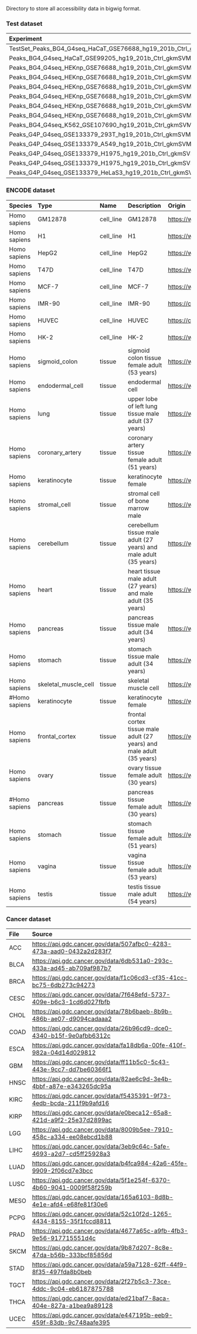 
<!-- README.md is generated from README.Rmd. Please edit that file -->

Directory to store all accessibility data in bigwig format.

### Test dataset

| Experiment                                                            | File                                                | Source1                                                           | Source2                                                           |
|:----------------------------------------------------------------------|:----------------------------------------------------|:------------------------------------------------------------------|:------------------------------------------------------------------|
| TestSet\_Peaks\_BG4\_G4seq\_HaCaT\_GSE76688\_hg19\_201b\_Ctrl\_gkmSVM | ATAC\_entinostat\_mean                              | SRR3095319/SRR3095322/SRR3095323/SRR3095320/SRR3095324/SRR3095321 | GSE76688                                                          |
| Peaks\_BG4\_G4seq\_HaCaT\_GSE99205\_hg19\_201b\_Ctrl\_gkmSVM          | ATAC\_entinostat\_mean                              | ATAC\_entinostat\_mean                                            | SRR3095319/SRR3095322/SRR3095323/SRR3095320/SRR3095324/SRR3095321 |
| Peaks\_BG4\_G4seq\_HEKnp\_GSE76688\_hg19\_201b\_Ctrl\_gkmSVM          | rhh113\_HEKnp\_ATAC\_701\_517\_24022015\_normalized | SRR3095337                                                        | GSE76688                                                          |
| Peaks\_BG4\_G4seq\_HEKnp\_GSE76688\_hg19\_201b\_Ctrl\_gkmSVM          | rhh114\_HEKnp\_ATAC\_702\_502\_24022015\_normalized | SRR3095338                                                        | GSE76688                                                          |
| Peaks\_BG4\_G4seq\_HEKnp\_GSE76688\_hg19\_201b\_Ctrl\_gkmSVM          | rhh115\_HEKnp\_ATAC\_703\_503\_24022015\_normalized | SRR3095339                                                        | GSE76688                                                          |
| Peaks\_BG4\_G4seq\_HEKnp\_GSE76688\_hg19\_201b\_Ctrl\_gkmSVM          | rhh116\_HEKnp\_ATAC\_701\_517\_27032015\_normalized | SRR3095340                                                        | GSE76688                                                          |
| Peaks\_BG4\_G4seq\_HEKnp\_GSE76688\_hg19\_201b\_Ctrl\_gkmSVM          | rhh117\_HEKnp\_ATAC\_702\_502\_27032015\_normalized | SRR3095341                                                        | GSE76688                                                          |
| Peaks\_BG4\_G4seq\_HEKnp\_GSE76688\_hg19\_201b\_Ctrl\_gkmSVM          | rhh118\_HEKnp\_ATAC\_704\_504\_27032015\_normalized | SRR3095342                                                        | GSE76688                                                          |
| Peaks\_BG4\_G4seq\_K562\_GSE107690\_hg19\_201b\_Ctrl\_gkmSVM          | GSM4133303\_YET96\_ATAC\_K652                       | SRR10319915                                                       | GSE139190                                                         |
| Peaks\_G4P\_G4seq\_GSE133379\_293T\_hg19\_201b\_Ctrl\_gkmSVM          | ENCFF716SFD                                         | ENCODE                                                            | ENCODE                                                            |
| Peaks\_G4P\_G4seq\_GSE133379\_A549\_hg19\_201b\_Ctrl\_gkmSVM          | ENCFF180FXV                                         | ENCODE                                                            | ENCODE                                                            |
| Peaks\_G4P\_G4seq\_GSE133379\_H1975\_hg19\_201b\_Ctrl\_gkmSVM         | GSM4217852\_WT-rep1-ATAC                            | GSM4217852 GSE142031                                              | NA                                                                |
| Peaks\_G4P\_G4seq\_GSE133379\_H1975\_hg19\_201b\_Ctrl\_gkmSVM         | GSM4217853\_WT-rep2-ATAC                            | GSM4217853 GSE142031                                              | NA                                                                |
| Peaks\_G4P\_G4seq\_GSE133379\_HeLaS3\_hg19\_201b\_Ctrl\_gkmSVM        | SRX2370816                                          | chip-atlas                                                        | chip-atlas                                                        |

### ENCODE dataset

| Species        | Type                   | Name       | Description                                                           | Origin                                                   | link                                                                            |
|:---------------|:-----------------------|:-----------|:----------------------------------------------------------------------|:---------------------------------------------------------|:--------------------------------------------------------------------------------|
| Homo sapiens   | GM12878                | cell\_line | GM12878                                                               | <https://www.encodeproject.org/experiments/ENCSR000EJD/> | <http://dbarchive.biosciencedbc.jp/kyushu-u/hg19/eachData/bw/SRX100914.bw>      |
| Homo sapiens   | H1                     | cell\_line | H1                                                                    | <https://www.encodeproject.org/experiments/ENCSR000EJN/> | <http://dbarchive.biosciencedbc.jp/kyushu-u/hg19/eachData/bw/SRX100890.bw>      |
| Homo sapiens   | HepG2                  | cell\_line | HepG2                                                                 | <https://www.encodeproject.org/experiments/ENCSR000EJV/> | <http://dbarchive.biosciencedbc.jp/kyushu-u/hg19/eachData/bw/SRX100912.bw>      |
| Homo sapiens   | T47D                   | cell\_line | T47D                                                                  | <https://www.encodeproject.org/experiments/ENCSR000ELT/> | <http://dbarchive.biosciencedbc.jp/kyushu-u/hg19/eachData/bw/SRX100920.bw>      |
| Homo sapiens   | MCF-7                  | cell\_line | MCF-7                                                                 | <https://www.encodeproject.org/experiments/ENCSR000EKV/> | <http://dbarchive.biosciencedbc.jp/kyushu-u/hg19/eachData/bw/SRX189395.bw>      |
| Homo sapiens   | IMR-90                 | cell\_line | IMR-90                                                                | <https://chip-atlas.org/view?id=SRX012426>               | <http://dbarchive.biosciencedbc.jp/kyushu-u/hg19/eachData/bw/SRX012426.bw>      |
| Homo sapiens   | HUVEC                  | cell\_line | HUVEC                                                                 | <https://chip-atlas.org/view?id=SRX100902>               | <http://dbarchive.biosciencedbc.jp/kyushu-u/hg19/eachData/bw/SRX100902.bw>      |
| Homo sapiens   | HK-2                   | cell\_line | HK-2                                                                  | <https://www.encodeproject.org/experiments/ENCSR634YVQ/> | <https://www.encodeproject.org/files/ENCFF130AXK/@@download/ENCFF130AXK.bigWig> |
| Homo sapiens   | sigmoid\_colon         | tissue     | sigmoid colon tissue female adult (53 years)                          | <https://www.encodeproject.org/experiments/ENCSR276ITP/> | <https://www.encodeproject.org/files/ENCFF472PXQ/@@download/ENCFF472PXQ.bigWig> |
| Homo sapiens   | endodermal\_cell       | tissue     | endodermal cell                                                       | <https://www.encodeproject.org/experiments/ENCSR166KPV/> | <https://www.encodeproject.org/files/ENCFF358JQH/@@download/ENCFF358JQH.bigWig> |
| Homo sapiens   | lung                   | tissue     | upper lobe of left lung tissue male adult (37 years)                  | <https://www.encodeproject.org/experiments/ENCSR164WOF/> | <http://dbarchive.biosciencedbc.jp/kyushu-u/hg19/eachData/bw/SRX7089206.bw>     |
| Homo sapiens   | coronary\_artery       | tissue     | coronary artery tissue female adult (51 years)                        | <https://www.encodeproject.org/experiments/ENCSR999TSD/> | <https://www.encodeproject.org/files/ENCFF987LIO/@@download/ENCFF987LIO.bigWig> |
| Homo sapiens   | keratinocyte           | tissue     | keratinocyte female                                                   | <https://www.encodeproject.org/experiments/ENCSR000EPQ/> | <http://dbarchive.biosciencedbc.jp/kyushu-u/hg19/eachData/bw/SRX069149.bw>      |
| Homo sapiens   | stromal\_cell          | tissue     | stromal cell of bone marrow male                                      | <https://www.encodeproject.org/experiments/ENCSR000EMH/> | <http://dbarchive.biosciencedbc.jp/kyushu-u/hg19/eachData/bw/SRX201267.bw>      |
| Homo sapiens   | cerebellum             | tissue     | cerebellum tissue male adult (27 years) and male adult (35 years)     | <https://www.encodeproject.org/experiments/ENCSR000EIJ/> | <http://dbarchive.biosciencedbc.jp/kyushu-u/hg19/eachData/bw/SRX189413.bw>      |
| Homo sapiens   | heart                  | tissue     | heart tissue male adult (27 years) and male adult (35 years)          | <https://www.encodeproject.org/experiments/ENCSR000EJQ/> | <http://dbarchive.biosciencedbc.jp/kyushu-u/hg19/eachData/bw/SRX189389.bw>      |
| Homo sapiens   | pancreas               | tissue     | pancreas tissue male adult (34 years)                                 | <https://www.encodeproject.org/experiments/ENCSR178JBL/> | <http://dbarchive.biosciencedbc.jp/kyushu-u/hg19/eachData/bw/SRX201813.bw>      |
| Homo sapiens   | stomach                | tissue     | stomach tissue male adult (34 years)                                  | <https://www.encodeproject.org/experiments/ENCSR782SSS/> | <http://dbarchive.biosciencedbc.jp/kyushu-u/hg19/eachData/bw/SRX201812.bw>      |
| Homo sapiens   | skeletal\_muscle\_cell | tissue     | skeletal muscle cell                                                  | <https://www.encodeproject.org/experiments/ENCSR000EQA/> | <http://dbarchive.biosciencedbc.jp/kyushu-u/hg19/eachData/bw/SRX069186.bw>      |
| \#Homo sapiens | keratinocyte           | tissue     | keratinocyte female                                                   | <https://www.encodeproject.org/experiments/ENCSR000ELH/> | <http://dbarchive.biosciencedbc.jp/kyushu-u/hg19/eachData/bw/SRX100893.bw>      |
| Homo sapiens   | frontal\_cortex        | tissue     | frontal cortex tissue male adult (27 years) and male adult (35 years) | <https://www.encodeproject.org/experiments/ENCSR000EIK/> | <http://dbarchive.biosciencedbc.jp/kyushu-u/hg19/eachData/bw/SRX189408.bw>      |
| Homo sapiens   | ovary                  | tissue     | ovary tissue female adult (30 years)                                  | <https://www.encodeproject.org/experiments/ENCSR712PYJ/> | <http://dbarchive.biosciencedbc.jp/kyushu-u/hg19/eachData/bw/SRX201821.bw>      |
| \#Homo sapiens | pancreas               | tissue     | pancreas tissue female adult (30 years)                               | <https://www.encodeproject.org/experiments/ENCSR595HZQ/> | <http://dbarchive.biosciencedbc.jp/kyushu-u/hg19/eachData/bw/SRX201822.bw>      |
| Homo sapiens   | stomach                | tissue     | stomach tissue female adult (51 years)                                | <https://www.encodeproject.org/experiments/ENCSR641ZPF/> | <https://www.encodeproject.org/files/ENCFF973OWD/@@download/ENCFF973OWD.bigWig> |
| Homo sapiens   | vagina                 | tissue     | vagina tissue female adult (53 years)                                 | <https://www.encodeproject.org/experiments/ENCSR437AYW/> | <https://www.encodeproject.org/files/ENCFF911EQT/@@download/ENCFF911EQT.bigWig> |
| Homo sapiens   | testis                 | tissue     | testis tissue male adult (54 years)                                   | <https://www.encodeproject.org/experiments/ENCSR978QUT/> | <https://www.encodeproject.org/files/ENCFF699BMZ/@@download/ENCFF699BMZ.bigWig> |

### Cancer dataset

| File | Source                                                                 |
|:-----|:-----------------------------------------------------------------------|
| ACC  | <https://api.gdc.cancer.gov/data/507afbc0-4283-473a-aad0-0432a2d283f7> |
| BLCA | <https://api.gdc.cancer.gov/data/6db531a0-293c-433a-ad45-ab709af987b7> |
| BRCA | <https://api.gdc.cancer.gov/data/f1c06cd3-cf35-41cc-bc75-6db273c94273> |
| CESC | <https://api.gdc.cancer.gov/data/7f648efd-5737-409e-b6c3-1cd6d027fbfb> |
| CHOL | <https://api.gdc.cancer.gov/data/78b6baeb-8b9b-486b-ae07-d9094cadaaa2> |
| COAD | <https://api.gdc.cancer.gov/data/26b96cd9-dce0-4340-b15f-9e0afbb6312c> |
| ESCA | <https://api.gdc.cancer.gov/data/fa18db6a-00fe-410f-982a-04d14d029812> |
| GBM  | <https://api.gdc.cancer.gov/data/ff11b5c0-5c43-443e-9cc7-dd7be60366f1> |
| HNSC | <https://api.gdc.cancer.gov/data/82ae6c9d-3e4b-4bbf-a87e-e343265dc95a> |
| KIRC | <https://api.gdc.cancer.gov/data/f5435391-9f73-4edb-bcda-211f9b9afd16> |
| KIRP | <https://api.gdc.cancer.gov/data/e0beca12-65a8-421d-a9f2-25e37d2899ac> |
| LGG  | <https://api.gdc.cancer.gov/data/8009b5ee-7910-458c-a334-ee08ebcd1b88> |
| LIHC | <https://api.gdc.cancer.gov/data/3eb9c64c-5afe-4693-a2d7-cd5ff25928a3> |
| LUAD | <https://api.gdc.cancer.gov/data/b4fca984-42a6-45fe-9909-2f06cd7e3bcc> |
| LUSC | <https://api.gdc.cancer.gov/data/5f1e254f-6370-4b60-9041-0009f58f259b> |
| MESO | <https://api.gdc.cancer.gov/data/165a6103-8d8b-4e1e-afd4-e68fe81f30e6> |
| PCPG | <https://api.gdc.cancer.gov/data/52c10f2d-1265-4434-8155-35f1fccd8811> |
| PRAD | <https://api.gdc.cancer.gov/data/4677a65c-a9fb-4fb3-9e56-917715551d4c> |
| SKCM | <https://api.gdc.cancer.gov/data/9b87d207-8c8e-47da-b56b-333bcf85856d> |
| STAD | <https://api.gdc.cancer.gov/data/a59a7128-62ff-44f9-8f35-497fda8b0beb> |
| TGCT | <https://api.gdc.cancer.gov/data/2f27b5c3-73ce-4ddc-9c04-eb6187875788> |
| THCA | <https://api.gdc.cancer.gov/data/ed21baf7-8aca-404e-827a-a1bea9a89128> |
| UCEC | <https://api.gdc.cancer.gov/data/e447195b-eeb9-459f-83db-9c748aafe395> |
